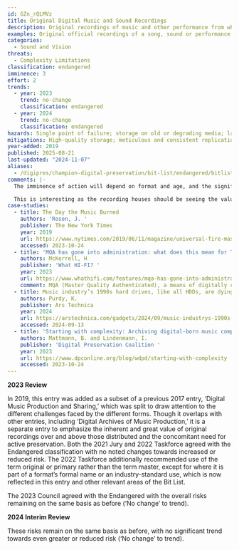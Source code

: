 ```yaml
---
id: GZn_rQLMVz
title: Original Digital Music and Sound Recordings
description: Original recordings of music and other performance from which retail products are derived, typically in multiple tracks and uncompressed high-resolution sound quality.
examples: Original official recordings of a song, sound or performance owned by music industry
categories:
  - Sound and Vision
threats:
  - Complexity Limitations
classification: endangered
imminence: 3
effort: 2
trends:
  - year: 2023
    trend: no-change
    classification: endangered
  - year: 2024
    trend: no-change
    classification: endangered
hazards: Single point of failure; storage on old or degrading media; lack of ongoing investment in changing preservation requirements; lack of capability; poor documentation; dependence on small staff; Uncertainty over IPR or the presence of orphaned works
mitigations: High-quality storage; meticulous and consistent replication; trusted repository; preservation requirement understood at the executive level and funded accordingly; leadership in preservation community; expert staff
year-added: 2019
published: 2025-08-21
last-updated: "2024-11-07"
aliases:
  - /digipres/champion-digital-preservation/bit-list/endangered/bitlist-original-digital-music
comments: |-
  The imminence of action will depend on format and age, and the significance of loss may be more largely felt if they are recordings of a major recording star.

  This is interesting as the recording houses should be seeing the value of these – so why are they not taking responsibility for looking after them? Do they not feel it is in their financial interests? The archival practices of the studios are typically based on value – the recordings are assumed to be worth keeping. However, this means relatively low-value originals may not be transferred to new media in a timely way and could be lost. There is no comprehensive deposit scheme to address the long tail of music production, and it is often unclear exactly where responsibility lies.
case-studies:
  - title: The Day the Music Burned
    authors: 'Rosen, J. '
    publisher: The New York Times
    year: 2019
    url: https://www.nytimes.com/2019/06/11/magazine/universal-fire-master-recordings.html
    accessed: 2023-10-24
  - title: 'MQA has gone into administration: what does this mean for Tidal and supported products?'
    authors: McKerrell, H
    publisher: 'What HI-FI? '
    year: 2023
    url: https://www.whathifi.com/features/mqa-has-gone-into-administration-what-does-this-mean-for-tidal-and-supported-products
    comment: MQA (Master Quality Authenticated), a means of digitally capturing and storing original master recordings as files without the usual loss in fidelity usually experienced with compressed audio files, has gone into administration - if you have MQA files it should still work. That being said, MQA is not lossless and it’s better to get true lossless FLAC files.
  - title: Music industry’s 1990s hard drives, like all HDDs, are dying
    authors: Purdy, K.
    publisher: Ars Technica
    year: 2024
    url: https://arstechnica.com/gadgets/2024/09/music-industrys-1990s-hard-drives-like-all-hdds-are-dying/
    accessed: 2024-09-13
  - title: 'Starting with complexity: Archiving digital-born music compositions from Mac systems of the 80s/90s'
    authors: Mattmann, B. and Lindenmann, I.
    publisher: 'Digital Preservation Coalition '
    year: 2023
    url: https://www.dpconline.org/blog/wdpd/starting-with-complexity
    accessed: 2023-10-24
---
```

**2023 Review**

In 2019, this entry was added as a subset of a previous 2017 entry, ‘Digital Music Production and Sharing,’ which was split to draw attention to the different challenges faced by the different forms. Though it overlaps with other entries, including ‘Digital Archives of Music Production,’ it is a separate entry to emphasize the inherent and great value of original recordings over and above those distributed and the concomitant need for active preservation. Both the 2021 Jury and 2022 Taskforce agreed with the Endangered classification with no noted changes towards increased or reduced risk. The 2022 Taskforce additionally recommended use of the term original or primary rather than the term master, except for where it is part of a format’s formal name or an industry-standard use, which is now reflected in this entry and other relevant areas of the Bit List.

The 2023 Council agreed with the Endangered with the overall risks remaining on the same basis as before (‘No change’ to trend).

**2024 Interim Review**

These risks remain on the same basis as before, with no significant trend towards even greater or reduced risk (‘No change’ to trend).
